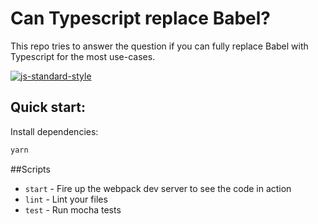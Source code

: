 # Can Typescript replace Babel?
This repo tries to answer the question if you can fully replace Babel with Typescript for the most use-cases.

[![js-standard-style](https://img.shields.io/badge/code%20style-standard-brightgreen.svg)](http://standardjs.com)

## Quick start:

Install dependencies:

```bash
yarn
```

##Scripts

* `start` - Fire up the webpack dev server to see the code in action
* `lint` - Lint your files
* `test` - Run mocha tests
